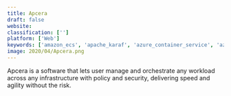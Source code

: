```yaml
---
title: Apcera
draft: false 
website: 
classification: ['']
platform: ['Web']
keywords: ['amazon_ecs', 'apache_karaf', 'azure_container_service', 'azure_kubernetes_engine', 'containership', 'coreos', 'daocloud', 'docker', 'google_kubernetes_engine', 'hyper.sh', 'joyent', 'kontena', 'marathon', 'quay', 'sysdig', 'tutum', 'twistlock', 'warewolf', 'weaveworks', 'boot2docker']
image: 2020/04/Apcera.png
---
```

Apcera is a software that lets user manage and orchestrate any workload across any infrastructure with policy and security, delivering speed and agility without the risk.